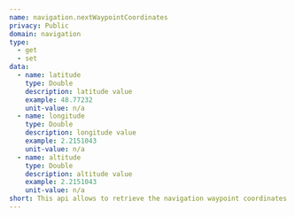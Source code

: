 ```yaml
---
name: navigation.nextWaypointCoordinates
privacy: Public
domain: navigation
type:
  - get
  - set
data:
  - name: latitude
    type: Double
    description: latitude value
    example: 48.77232
    unit-value: n/a
  - name: longitude
    type: Double
    description: longitude value
    example: 2.2151043
    unit-value: n/a
  - name: altitude
    type: Double
    description: altitude value
    example: 2.2151043
    unit-value: n/a
short: This api allows to retrieve the navigation waypoint coordinates.
---
```


